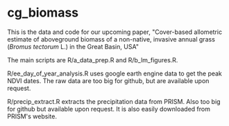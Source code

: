 # cg_biomass

This is the data and code for our upcoming paper, "Cover-based allometric estimate of aboveground biomass of a non-native, invasive annual grass (*Bromus tectorum* L.) in the Great Basin, USA"

The main scripts are R/a_data_prep.R and R/b_lm_figures.R.

R/ee_day_of_year_analysis.R uses google earth engine data to get the peak NDVI dates. The raw data are too big for github, but are available upon request.

R/precip_extract.R extracts the precipitation data from PRISM. Also too big for github but available upon request. It is also easily downloaded from PRISM's website.
